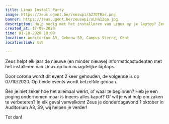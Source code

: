 ```yaml
---
title: Linux Install Party
image: https://zeus.ugent.be/zeuswpi/A2JDTRar.png
banner: https://zeus.ugent.be/zeuswpi/oLHa12qa.jpg
description: Hulp nodig met het installeren van Linux op je laptop? Zeus helpt je graag!
created_at: 17-09-2020
time: 01-10-2020 18:00
location: Auditorium A3, Gebouw S9, Campus Sterre, Gent
locationlink: $s9

---
```


Zeus helpt elk jaar de nieuwe (en minder nieuwe) informaticastudenten met het installeren van Linux op hun maagdelijke laptops.

Door corona wordt dit event 2 keer gehouden, de volgende is op 07/10/2020. Op beide events wordt hetzelfde gedaan.

Ben je niet zeker hoe het allemaal werkt, of waar te beginnen?
Heb je een poging ondernomen maar is ineens alles kapot?
Of wil je wat hulp om zaken te verbeteren?
In elk geval verwelkomt Zeus je donderdagavond 1 oktober in Auditorium A3, S9, wij helpen je verder!

Tot dan!
